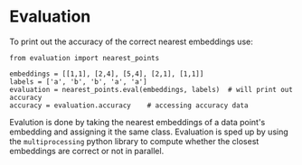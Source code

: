 # Evaluation
To print out the accuracy of the correct nearest embeddings use:
```
from evaluation import nearest_points

embeddings = [[1,1], [2,4], [5,4], [2,1], [1,1]]
labels = ['a', 'b', 'b', 'a', 'a']
evaluation = nearest_points.eval(embeddings, labels)  # will print out accuracy
accuracy = evaluation.accuracy    # accessing accuracy data
```

Evalution is done by taking the nearest embeddings of a data point's embedding and assigning it the same class.
Evaluation is sped up by using the `multiprocessing` python library to compute whether the closest embeddings are correct or not in parallel.
